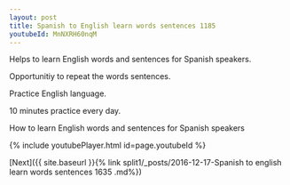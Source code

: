 ```yaml
---
layout: post
title: Spanish to English learn words sentences 1185 
youtubeId: MnNXRH60nqM
---
```

 
 
Helps to learn English words and sentences for Spanish speakers.

Opportunitiy to repeat the words sentences. 

Practice English language. 
 
10 minutes practice every day. 
 
How to learn English words and sentences for Spanish speakers 
 
{% include youtubePlayer.html id=page.youtubeId %}
 
 
[Next]({{ site.baseurl }}{% link  split1/_posts/2016-12-17-Spanish to english learn words sentences 1635 .md%})
 
